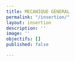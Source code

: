 ```yaml
---
title: MECANIQUE GENERAL
permalink: "/insertion/"
layout: insertion
description: ''
image: ''
objectifs: []
published: false

---
```

